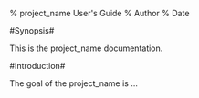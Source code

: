 % project_name User's Guide
% Author
% Date

#Synopsis#

This is the project_name documentation.

#Introduction#

The goal of the project_name is ...
